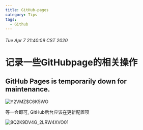 ```yaml
---
title: GitHub-pages
category: Tips
tags:
  - Github
---
```


###### Tue Apr 7 21:40:09 CST 2020

# 记录一些GitHubpage的相关操作

## GitHub Pages is temporarily down for maintenance.


![Y2VMZ$C6K5WO](https://raw.githubusercontent.com/fengwei2002/Pictures_02/master/img/%7E5PY2VMZ%24C6K5WD%5D11R%7B\(LO.png)


等一会即可, GitHub后台应该在更新配置项

![8Q2K9DV4G_2LRW4XVO01](https://raw.githubusercontent.com/fengwei2002/Pictures_02/master/img/8Q2K9DV4G2G%7B_2LRW4XVO01.png)
